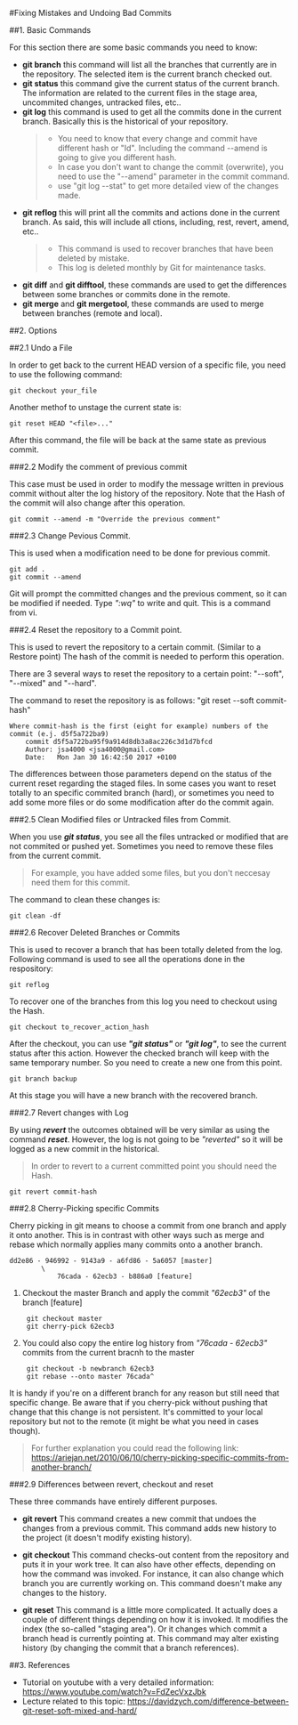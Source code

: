#Fixing Mistakes and Undoing Bad Commits

##1. Basic Commands

For this section there are some basic commands you need to know:

- **git branch** this command will list all the branches that currently are in the repository. The selected item is the current branch checked out.
- **git status** this command give the current status of the current branch. The information are related to the current files in the stage area, uncommited changes, untracked files, etc..
- **git log** this command is used to get all the commits done in the current branch. Basically this is the historical of your repository. 
	> - You need to know that every change and commit have different hash or "Id". Including the command --amend is going to give you different hash.
	> - In case you don't want to change the commit (overwrite), you need to use the "--amend" parameter in the commit command.
	> - use "git log --stat" to get more detailed view of the changes made.
- **git reflog** this will print all the commits and actions done in the current branch. As said, this will include all ctions, including, rest, revert, amend, etc..
 	> - This command is used to recover branches that have been deleted by mistake.
 	> - This log is deleted monthly by Git for maintenance tasks.
- **git diff** and **git difftool**, these commands are used to get the differences between some branches or commits done in the remote.
- **git merge** and **git mergetool**, these commands are used to merge between branches (remote and local).

##2. Options

##2.1 Undo a File

In order to get back to the current HEAD version of a specific file, you need to use the following command: 
	
	git checkout your_file

Another methof to unstage the current state is:

	git reset HEAD "<file>..."

After this command, the file will be back at the same state as previous commit.


###2.2 Modify the comment of previous commit

This case must be used in order to modify the message written in previous commit without alter the log history of the repository. Note that the Hash of the commit will also change after this operation.

	git commit --amend -m "Override the previous comment"

###2.3 Change Pevious Commit.

This is used when a modification need to be done for previous commit.

	git add .
	git commit --amend

Git will prompt the committed changes and the previous comment, so it can be modified if needed.
Type *":wq"* to write and quit. This is a command from vi.

###2.4 Reset the repository to a Commit point.

This is used to revert the repository to a certain commit. (Similar to a Restore point)
The hash of the commit is needed to perform this operation.

There are 3 several ways to reset the repository to a certain point: "--soft", "--mixed" and "--hard".

The command to reset the repository is as follows:
	"git reset --soft commit-hash"
 
	Where commit-hash is the first (eight for example) numbers of the commit (e.j. d5f5a722ba9)
		commit d5f5a722ba95f9a914d8db3a8ac226c3d1d7bfcd
		Author: jsa4000 <jsa4000@gmail.com>
		Date:   Mon Jan 30 16:42:50 2017 +0100

The differences between those parameters depend on the status of the current reset regarding the staged files.
In some cases you want to reset totally to an specific commited branch (hard), or sometimes you need to add some more files or do some modification after do the commit again. 

###2.5 Clean Modified files or Untracked files from Commit.

When you use ***git status***, you see all the files untracked or modified that are not commited or pushed yet.
Sometimes you need to remove these files from the current commit. 

>For example, you have added some files, but you don't neccesay need them for this commit. 

The command to clean these changes is:
	
	git clean -df

###2.6 Recover Deleted Branches or Commits

This is used to recover a branch that has been totally deleted from the log.
Following command is used to see all the operations done in the respository:
	
	git reflog
	
To recover one of the branches from this log you need to checkout using the Hash.

	git checkout to_recover_action_hash
	
After the checkout, you can use ***"git status"*** or ***"git log"***, to see the current status after this action.
However the checked branch will keep with the same temporary number. So you need to create a new one from this point.
	
	git branch backup
	
At this stage you will have a new branch with the recovered branch.

###2.7 Revert changes with Log

By using ***revert*** the outcomes obtained will be very similar as using the command ***reset***. However, the log is not going to be *"reverted"* so it will be logged as a new commit in the historical.
>In order to revert to a current committed point you should need the Hash.
	
	git revert commit-hash

###2.8 Cherry-Picking specific Commits

Cherry picking in git means to choose a commit from one branch and apply it onto another.
This is in contrast with other ways such as merge and rebase which normally applies many commits onto a another branch.

	dd2e86 - 946992 - 9143a9 - a6fd86 - 5a6057 [master]
			\
				76cada - 62ecb3 - b886a0 [feature]
	
1. Checkout the master Branch and apply the commit *"62ecb3"* of the branch [feature]

		git checkout master
 		git cherry-pick 62ecb3

2. You could also copy the entire log history from *"76cada - 62ecb3"* commits from the current bracnh to the master 

		git checkout -b newbranch 62ecb3
 		git rebase --onto master 76cada^

It is handy if you're on a different branch for any reason but still need that specific change. Be aware that if you cherry-pick without pushing that change that this change is not persistent. It's committed to your local repository but not to the remote (it might be what you need in cases though).

>For further explanation you could read the following link:  https://ariejan.net/2010/06/10/cherry-picking-specific-commits-from-another-branch/
	

###2.9 Differences between revert, checkout and reset

These three commands have entirely different purposes.

- **git revert** This command creates a new commit that undoes the changes from a previous commit. This command adds new history to the project (it doesn't modify existing history).

- **git checkout** This command checks-out content from the repository and puts it in your work tree. It can also have other effects, depending on how the command was invoked. For instance, it can also change which branch you are currently working on. This command doesn't make any changes to the history.

- **git reset** This command is a little more complicated. It actually does a couple of different things depending on how it is invoked. It modifies the index (the so-called "staging area"). Or it changes which commit a branch head is currently pointing at. This command may alter existing history (by changing the commit that a branch references).

##3. References

- Tutorial on youtube with a very detailed information: https://www.youtube.com/watch?v=FdZecVxzJbk
- Lecture related to this topic: https://davidzych.com/difference-between-git-reset-soft-mixed-and-hard/
